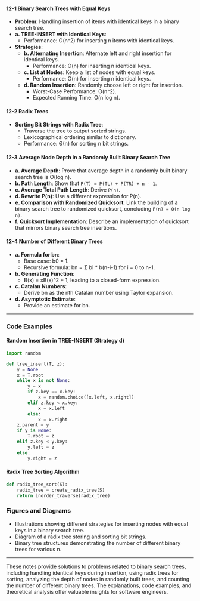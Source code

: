 #### 12-1 Binary Search Trees with Equal Keys
- **Problem**: Handling insertion of items with identical keys in a binary search tree.
- **a. TREE-INSERT with Identical Keys**: 
  - Performance: O(n^2) for inserting n items with identical keys.
- **Strategies**:
  - **b. Alternating Insertion**: Alternate left and right insertion for identical keys. 
    - Performance: O(n) for inserting n identical keys.
  - **c. List at Nodes**: Keep a list of nodes with equal keys.
    - Performance: O(n) for inserting n identical keys.
  - **d. Random Insertion**: Randomly choose left or right for insertion.
    - Worst-Case Performance: O(n^2).
    - Expected Running Time: O(n log n).

#### 12-2 Radix Trees
- **Sorting Bit Strings with Radix Tree**:
  - Traverse the tree to output sorted strings.
  - Lexicographical ordering similar to dictionary.
  - Performance: Θ(n) for sorting n bit strings.

#### 12-3 Average Node Depth in a Randomly Built Binary Search Tree
- **a. Average Depth**: Prove that average depth in a randomly built binary search tree is O(log n).
- **b. Path Length**: Show that `P(T) = P(TL) + P(TR) + n - 1`.
- **c. Average Total Path Length**: Derive `P(n)`.
- **d. Rewrite P(n)**: Use a different expression for P(n).
- **e. Comparison with Randomized Quicksort**: Link the building of a binary search tree to randomized quicksort, concluding `P(n) = O(n log n)`.
- **f. Quicksort Implementation**: Describe an implementation of quicksort that mirrors binary search tree insertions.

#### 12-4 Number of Different Binary Trees
- **a. Formula for bn**: 
  - Base case: b0 = 1.
  - Recursive formula: bn = Σ bi * b(n-i-1) for i = 0 to n-1.
- **b. Generating Function**: 
  - B(x) = xB(x)^2 + 1, leading to a closed-form expression.
- **c. Catalan Numbers**: 
  - Derive bn as the nth Catalan number using Taylor expansion.
- **d. Asymptotic Estimate**: 
  - Provide an estimate for bn.

---

### Code Examples

#### Random Insertion in TREE-INSERT (Strategy d)
```python
import random

def tree_insert(T, z):
    y = None
    x = T.root
    while x is not None:
        y = x
        if z.key == x.key:
            x = random.choice([x.left, x.right])
        elif z.key < x.key:
            x = x.left
        else:
            x = x.right
    z.parent = y
    if y is None:
        T.root = z
    elif z.key < y.key:
        y.left = z
    else:
        y.right = z
```

#### Radix Tree Sorting Algorithm
```python
def radix_tree_sort(S):
    radix_tree = create_radix_tree(S)
    return inorder_traverse(radix_tree)
```

### Figures and Diagrams
- Illustrations showing different strategies for inserting nodes with equal keys in a binary search tree.
- Diagram of a radix tree storing and sorting bit strings.
- Binary tree structures demonstrating the number of different binary trees for various n.

---

These notes provide solutions to problems related to binary search trees, including handling identical keys during insertion, using radix trees for sorting, analyzing the depth of nodes in randomly built trees, and counting the number of different binary trees. The explanations, code examples, and theoretical analysis offer valuable insights for software engineers.